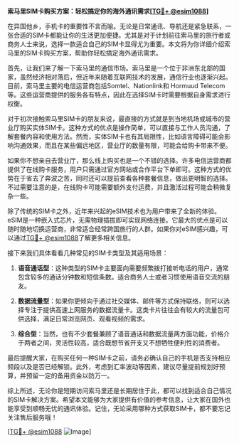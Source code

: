 **索马里SIM卡购买方案：轻松搞定你的海外通讯需求[[TG💪+ @esim1088](https://t.me/s/esim1088)]**

在异国他乡，手机卡的重要性不言而喻。无论是日常通讯、导航还是紧急联系，一张合适的SIM卡都能让你的生活更加便捷。尤其是对于计划前往索马里的旅行者或商务人士来说，选择一款适合自己的SIM卡显得尤为重要。本文将为你详细介绍索马里的SIM卡购买方案，帮助你轻松搞定海外通讯需求。

首先，让我们来了解一下索马里的通信市场。索马里是一个位于非洲东北部的国家，虽然经济相对落后，但近年来随着互联网技术的发展，通信行业也逐渐兴起。目前，索马里主要的电信运营商包括Somtel、Nationlink和 Hormuud Telecom等。这些运营商提供的服务各有特点，因此在选择SIM卡时需要根据自身需求进行权衡。

对于初次接触索马里SIM卡的朋友来说，最直接的方式就是到当地机场或城市的营业厅购买实体SIM卡。这种方式的优点是操作简单，可以直接与工作人员沟通，了解套餐内容和使用方法。然而，实体SIM卡也有其局限性，比如语言障碍可能会影响沟通效果，而且在某些偏远地区，营业厅的数量有限，可能会给购卡带来不便。

如果你不想亲自去营业厅，那么线上购买也是一个不错的选择。许多电信运营商都提供了在线购卡服务，用户只需通过官方网站或合作平台下单即可。这种方式的优势在于省去了奔波之苦，同时还可以提前查看各种套餐信息，做出更明智的选择。不过需要注意的是，在线购卡可能需要额外支付运费，并且激活过程可能会稍微复杂一些。

除了传统的SIM卡之外，近年来兴起的eSIM技术也为用户带来了全新的体验。eSIM是一种嵌入式芯片，无需物理插拔即可实现网络连接。它最大的优点是可以随时随地切换运营商，非常适合经常跨国旅行的人群。如果你对eSIM感兴趣，可以通过[TG💪+ @esim1088](https://t.me/s/esim1088)了解更多相关信息。

接下来我们具体看看几种常见的SIM卡类型及其适用场景：

1. **语音通话型**：这种类型的SIM卡主要面向需要频繁拨打接听电话的用户，通常包含较多的通话分钟数和短信条数。适合商务人士或者习惯使用语音交流的朋友。
   
2. **数据流量型**：如果你更倾向于通过社交媒体、邮件等方式保持联络，则可以选择专注于提供高速上网服务的数据流量卡。这类卡片往往会有较大的流量包可供选择，满足日常浏览网页、观看视频的需求。

3. **综合型**：当然，也有不少套餐兼顾了语音通话和数据流量两方面功能，价格介于两者之间，灵活性较高，适合既想节省开支又不想牺牲便利性的消费者。

最后提醒大家，在购买任何一种SIM卡之前，请务必确认自己的手机是否支持相应频段以及是否已经解锁。此外，考虑到汇率波动等因素，建议尽量提前规划好预算，并预留一定的备用资金以防万一。

综上所述，无论你是短期访问索马里还是长期居住于此，都可以找到适合自己情况的SIM卡解决方案。希望本文能够为大家提供有价值的参考信息，让大家在国外也能享受到顺畅无忧的通讯体验。记住，无论采用哪种方式获取SIM卡，都不要忘记关注售后服务哦！

[[TG💪+ @esim1088](https://t.me/s/esim1088) ![Image](https://i.postimg.cc/4NQfJmqS/Snipaste-2025-05-13-00-14-12.png)]